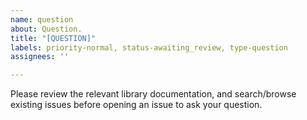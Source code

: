 ```yaml
---
name: question
about: Question.
title: "[QUESTION]"
labels: priority-normal, status-awaiting_review, type-question
assignees: ''

---
```


Please review the relevant library documentation, and search/browse existing issues before
opening an issue to ask your question.
